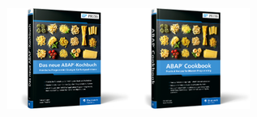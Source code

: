 <a href="https://github.com/abap-kochbuch/abap-kochbuch"><img src="./das-neue-abap-kochbuch.png" alt="Buch Cover des neuen ABAP-Kochbuchs" height="200"/></a><a href="https://github.com/abap-kochbuch/abap-kochbuch/tree/english"><img src="./abap-cookbook.png" alt="Book cover of ABAP Cookbook" height="200"/></a>
